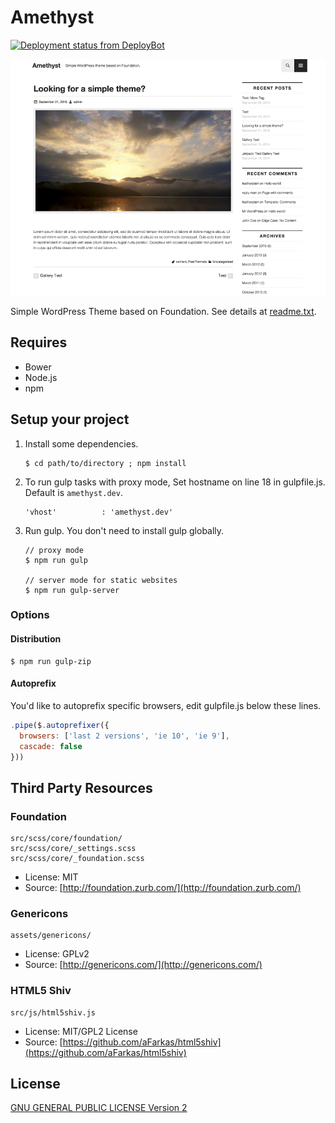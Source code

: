 Amethyst
============

[![Deployment status from DeployBot](https://amethyst.deploybot.com/badge/02267418010971/47642.svg)](http://deploybot.com)

![Amethyst](./screenshot.png)

Simple WordPress Theme based on Foundation. See details at [readme.txt](readme.txt).

## Requires

- Bower
- Node.js
- npm

## Setup your project


1.  Install some dependencies.


        $ cd path/to/directory ; npm install
  

2.  To run gulp tasks with proxy mode, Set hostname on line 18 in gulpfile.js. Default is `amethyst.dev`.


        'vhost'          : 'amethyst.dev'


2.  Run gulp. You don't need to install gulp globally.

        // proxy mode
        $ npm run gulp

        // server mode for static websites
        $ npm run gulp-server

### Options

#### Distribution

    $ npm run gulp-zip

#### Autoprefix

You'd like to autoprefix specific browsers, edit gulpfile.js below these lines.

```javascript
.pipe($.autoprefixer({
  browsers: ['last 2 versions', 'ie 10', 'ie 9'],
  cascade: false
}))
```

## Third Party Resources

### Foundation

    src/scss/core/foundation/
    src/scss/core/_settings.scss
    src/scss/core/_foundation.scss

- License: MIT
- Source: [http://foundation.zurb.com/](http://foundation.zurb.com/)

### Genericons

    assets/genericons/

- License: GPLv2
- Source: [http://genericons.com/](http://genericons.com/)

### HTML5 Shiv

    src/js/html5shiv.js

- License: MIT/GPL2 License
- Source: [https://github.com/aFarkas/html5shiv](https://github.com/aFarkas/html5shiv)


## License

[GNU GENERAL PUBLIC LICENSE Version 2](license.txt)
